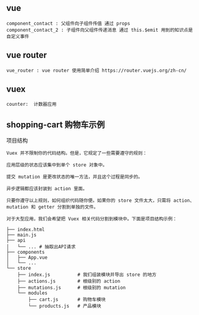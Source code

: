 ## vue
```
component_contact : 父组件向子组件传值 通过 props
component_contact_2 : 子组件向父组件传递消息 通过 this.$emit 用到的知识点是 自定义事件
```

## vue router
```
vue_router : vue router 使用简单介绍 https://router.vuejs.org/zh-cn/
```

## vuex
```
counter:  计数器应用
```

## shopping-cart 购物车示例

项目结构

    Vuex 并不限制你的代码结构。但是，它规定了一些需要遵守的规则：

    应用层级的状态应该集中到单个 store 对象中。

    提交 mutation 是更改状态的唯一方法，并且这个过程是同步的。

    异步逻辑都应该封装到 action 里面。

    只要你遵守以上规则，如何组织代码随你便。如果你的 store 文件太大，只需将 action、mutation 和 getter 分割到单独的文件。

    对于大型应用，我们会希望把 Vuex 相关代码分割到模块中。下面是项目结构示例：

    ├── index.html
    ├── main.js
    ├── api
    │   └── ... # 抽取出API请求
    ├── components
    │   ├── App.vue
    │   └── ...
    └── store
        ├── index.js          # 我们组装模块并导出 store 的地方
        ├── actions.js        # 根级别的 action
        ├── mutations.js      # 根级别的 mutation
        └── modules
            ├── cart.js       # 购物车模块
            └── products.js   # 产品模块